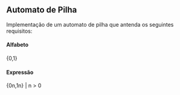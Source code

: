 ## Automato de Pilha

Implementação de um automato de pilha que antenda os seguintes requisitos:

#### Alfabeto
{0,1}
#### Expressão
{0n,1n} | n > 0
